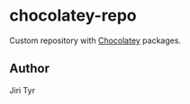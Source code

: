 chocolatey-repo
===============

Custom repository with [Chocolatey](https://chocolatey.org/) packages.


Author
------

Jiri Tyr
